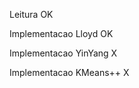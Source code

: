 Leitura                  OK

Implementacao Lloyd      OK

Implementacao YinYang    X

Implementacao KMeans++   X

